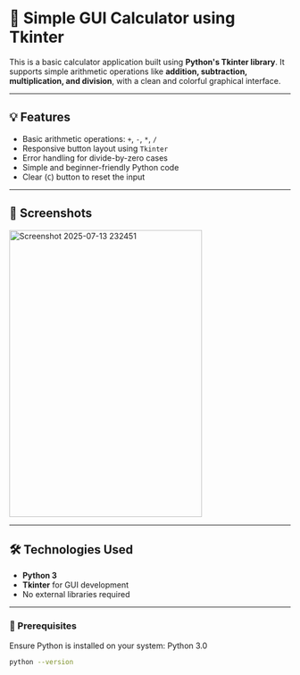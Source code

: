 # 🧮 Simple GUI Calculator using Tkinter

This is a basic calculator application built using **Python's Tkinter library**. It supports simple arithmetic operations like **addition, subtraction, multiplication, and division**, with a clean and colorful graphical interface.

---

## 💡 Features

- Basic arithmetic operations: `+`, `-`, `*`, `/`
- Responsive button layout using `Tkinter`
- Error handling for divide-by-zero cases
- Simple and beginner-friendly Python code
- Clear (`C`) button to reset the input

---

## 📸 Screenshots

<img width="345" height="514" alt="Screenshot 2025-07-13 232451" src="https://github.com/user-attachments/assets/a3c99017-343a-47e0-bcc2-8e45c5393848" />


---

## 🛠️ Technologies Used

- **Python 3**
- **Tkinter** for GUI development
- No external libraries required

---



### 🔧 Prerequisites

Ensure Python is installed on your system: Python 3.0

```bash
python --version

